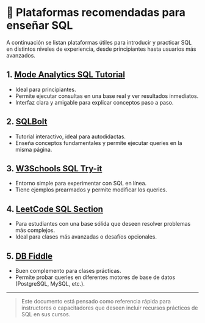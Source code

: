 # 🔹 Plataformas recomendadas para enseñar SQL

A continuación se listan plataformas útiles para introducir y practicar SQL en distintos niveles de experiencia, desde principiantes hasta usuarios más avanzados.

## 1. [Mode Analytics SQL Tutorial](https://mode.com/sql-tutorial/)

- Ideal para principiantes.
- Permite ejecutar consultas en una base real y ver resultados inmediatos.
- Interfaz clara y amigable para explicar conceptos paso a paso.

## 2. [SQLBolt](https://sqlbolt.com/)

- Tutorial interactivo, ideal para autodidactas.
- Enseña conceptos fundamentales y permite ejecutar queries en la misma página.

## 3. [W3Schools SQL Try-it](https://www.w3schools.com/sql/trysql.asp?filename=trysql_select_all)

- Entorno simple para experimentar con SQL en línea.
- Tiene ejemplos prearmados y permite modificar los queries.

## 4. [LeetCode SQL Section](https://leetcode.com/problemset/database/)

- Para estudiantes con una base sólida que deseen resolver problemas más complejos.
- Ideal para clases más avanzadas o desafíos opcionales.

## 5. [DB Fiddle](https://www.db-fiddle.com/)

- Buen complemento para clases prácticas.
- Permite probar queries en diferentes motores de base de datos (PostgreSQL, MySQL, etc.).

---

> Este documento está pensado como referencia rápida para instructores o capacitadores que deseen incluir recursos prácticos de SQL en sus cursos.
